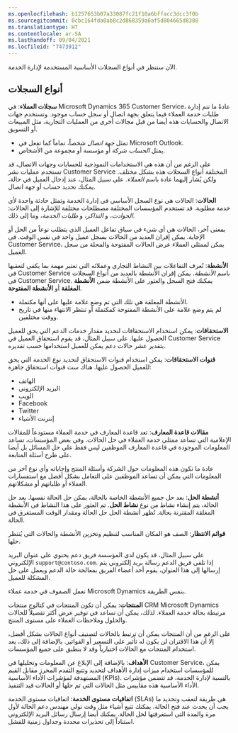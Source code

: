 ```yaml
---
ms.openlocfilehash: b1257653b07a33087fc21f10a6bffacc3dcc3f0b
ms.sourcegitcommit: 0cbc164fda0ab8c2d868359a6af5d804665d8388
ms.translationtype: HT
ms.contentlocale: ar-SA
ms.lasthandoff: 09/04/2021
ms.locfileid: "7473912"
---
```

الآن سننظر في أنواع السجلات الأساسية المستخدمة لإدارة الخدمة.

## <a name="types-of-records"></a>أنواع السجلات

**سجلات العملاء**: في Microsoft Dynamics ‏365 Customer Service، عادةً ما تتم إدارة طلبات خدمة العملاء فيما يتعلق بجهة اتصال أو سجل حساب موجود. وتستخدم جهات الاتصال والحسابات هذه أيضا من قبل مجالات أخرى من العمليات التجارية، مثل المبيعات أو التسويق. 

- تمثل *جهة اتصال* شخصاً، تماماً كما تفعل في Microsoft Outlook. 
- يمثل *الحساب* شركة أو مؤسسة أو مجموعة من الأشخاص. 

على الرغم من أن هذه هي الاستخدامات النموذجية للحسابات وجهات الاتصال، قد تستخدم عمليات نشر Customer Service المختلفة أنواع السجلات هذه بشكل مختلف. ولكن يُشار إليهما عادة باسم *العملاء*. على سبيل المثال، عند إدخال العميل في حالة، يمكنك تحديد حساب أو جهة اتصال.

**الحالات**: الحالات هي نوع السجل الأساسي في إدارة الخدمة وتمثل حادثة واحدة لأي خدمة مطلوبة. قد تستخدم المؤسسات المختلفة مصطلحات مختلفة للإشارة إلى الحالات: *الحوادث*، و *التذاكر*، و *طلبات الخدمة*، وما إلى ذلك. 

بمعنى آخر، الحالات هي أي شيء في سياق تفاعل العميل الذي يتطلب نوعاً من الحل أو الإجابة. يمكن إقران العديد من الحالات بسجل عميل واحد في نفس الوقت. في Customer Service، يمكن لممثلي العملاء عرض الحالات المفتوحة والمحلة من سجل العميل.

**الأنشطة**: تُعرف التفاعلات بين النشاط التجاري وعملائه التي تعتبر مهمة بما يكفي لتعقبها في Customer Service باسم *الأنشطة*. يمكن إقران الأنشطة بالعديد من أنواع السجلات في Customer Service. يمكنك فتح السجل والعثور على الأنشطة ضمن **الأنشطة المغلقة** أو **الأنشطة المفتوحة**. 

- الأنشطة المغلقة هي تلك التي تم وضع علامة عليها على أنها مكتملة.
- لم يتم وضع علامة على الأنشطة المفتوحة كمكتملة أو تنتظر الانتهاء منها في تاريخ ووقت مختلفين.

**الاستحقاقات**: يمكن استخدام الاستحقاقات لتحديد مقدار خدمات الدعم التي يحق للعميل الحصول عليها. على سبيل المثال، قد يقوم استحقاق العميل في Customer Service بتقدير عشر حالات دعم يمكن للعميل استخدامها حسب تقديره. 

**قنوات الاستحقاقات**: يمكن استخدام قنوات الاستحقاق لتحديد نوع الخدمة التي يحق للعميل الحصول عليها. هناك ست قنوات استحقاق جاهزة:

- الهاتف
- البريد الإلكتروني
- الويب
- Facebook
- Twitter
- إنترنت الأشياء

**مقالات قاعدة المعارف**: تعد قاعدة المعارف في خدمة العملاء مستودعاً للمقالات الإعلامية التي تساعد ممثلي خدمة العملاء في حل الحالات. وفي بعض المؤسسات، تساعد المعلومات الموجودة في قاعدة المعارف الموظفين ليس فقط على حل المسائل بل أيضا على طرح أسئلة المتابعة.

عادة ما تكون هذه المعلومات حول الشركة وأسئلة المنتج وإجاباته وأي نوع آخر من المعلومات التي يمكن أن تساعد الموظفين على التعامل بشكل أفضل مع استفسارات العملاء أو طلباتهم أو مشكلاتهم.

**أنشطة الحل**: بعد حل جميع الأنشطة الخاصة بالحالة، يمكن حل الحالة نفسها. بعد حل الحالة، يتم إنشاء نشاط من نوع **نشاط الحل**. تم العثور على هذا النشاط في الأنشطة المغلقة المقترنة بحالة. تُظهر أنشطة الحل حل الحالة ومقدار الوقت المستغرق في الحالة.

**قوائم الانتظار**: الصف هو المكان المناسب لتنظيم وتخزين الأنشطة والحالات التي يُنتظر حلها.

على سبيل المثال، قد يكون لدى المؤسسة فريق دعم يحتوي على عنوان البريد الإلكتروني `support@contoso.com`. إذا تلقى فريق الدعم رسالة بريد إلكتروني يتم إرسالها إلى هذا العنوان، يقوم أحد أعضاء الفريق بمعالجة حالة الدعم ويعمل على حل المشكلة للعميل.

تعمل الصفوف في خدمة عملاء Microsoft Dynamics بنفس الطريقة.

**المنتجات**: يمكن أن تكون المنتجات في كتالوج منتجات CRM Microsoft Dynamics مرتبطة بحالة خدمة العملاء. لذلك، يمكن أن تساعد في توفير عرض أكثر تفصيلاً للحالات والحلول وملاحظات العملاء على مستوى المنتج.

على الرغم من أن المنتجات يمكن أن ترتبط بالحالات لتصنيف أنواع الحالات بشكل أفضل، إلا أن هذا الاقتران لن يكون له تأثير على التسعير أو الفواتير. بالإضافة إلى ذلك، يعد استخدام المنتجات مع الحالات اختيارياً وقد لا ينطبق على جميع المؤسسات.

**الأهداف**: بالإضافة إلى الإبلاغ عن المعلومات وتحليلها في Customer Service، يمكن للمؤسسات استخدام ميزات إدارة الأهداف لتحديد وتتبع التقدم المحرز مقابل القيم المستهدفة لمؤشرات الأداء الأساسية (KPIs). بالنسبة لإدارة الخدمة، قد تتضمن مؤشرات الأداء الأساسية هذه مقاييس مثل الحالات التي تم حلها أو الحالات قيد التنفيذ.

**اتفاقيات مستوى الخدمة**: اتفاقيات مستوى الخدمة (SLAs) هي طريقة لتعقب وتحديد ما يجب أن يحدث عند فتح الحالة. يمكنك تتبع أشياء مثل وقت تولي مهندس دعم الحالة لأول مرة والمدة التي استغرقتها لحل الحالة. يمكنك أيضا إرسال رسائل البريد الإلكتروني استناداً إلى تحذيرات محددة وجداول زمنية للفشل.
